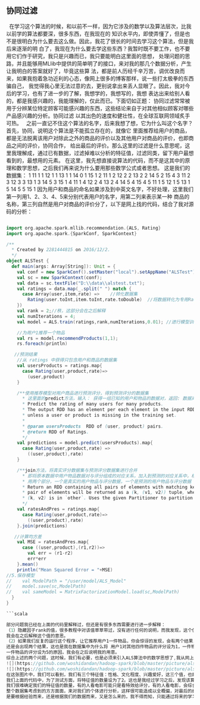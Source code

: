 <h2>协同过滤</h2>
   在学习这个算法的时候，和以前不一样，因为它涉及的数学以及算法层次，比我以前学的算法都要深，很多东西，在我现在的
知识水平内，即使弄懂了，但是也不是很明白为什么要去这么做。因此，我花了很长的时间去学习这个算法，但是我后来逐渐的明
白了，我现在为什么要去学这些东西？我暂时既不要工作，也不要用它们作于研究，我只是兴趣而已，我只要能明白这里面的思想，
处理问题的思路，并且能够用MLlib中提供的简单明了的接口，来对我的那几个数据分析，产生让我明白的答案就好了，毕竟这些算
法，都是前人历经千辛万苦，调优改良而来，如果我抱着急功近利的心态，像网上很多的博客那样，说一些打太极拳的东西骗自己，
我觉得我心里无法过意的去，更别说拿出来丢人显眼了。因此，我对今后的学习，也有了进一步的了解，我想学的，我想写的，我想
表达出来给别人看的，都是我感兴趣的，我能理解的，仅此而已。下面切如正题：
   协同过滤常常被用于分辨某位特定顾客可能感兴趣的东西，这些结论来自于对其他相似顾客对哪些产品感兴趣的分析。协同过滤
以其出色的速度和健壮性，在全球互联网领域炙手可热。
   之前一直记不住这个算法的名字，后来我想了想，它为什么叫这个名字？首先，协同，说明这个算法是不能孤立存在的，就像它
里面推荐给用户的商品，都是无法脱离该用户对除此之外的商品的评价以及其他用户对商品的评价，也即商品之间的评价，协同合作，
给出最后的评价。那么这里的过滤是什么意思呢，这里我理解成，通过已有数据，过滤掉难以分析的特征值，过滤同类，留下用户最想
看到的，最想用的元素。
    在这里，我先想直接说算法的代码，而不是这其中的原理和数学思想，之后我们再来说为什么要用那些数学公式或者思想。
    这是我们的数据集：
1 11 1
1 12 1
1 13 1
1 14 0
1 15 1
2 11 1
2 12 2
2 13 2
2 14 5
2 15 4
3 11 2
3 12 3
3 13 1
3 14 5
3 15 1
4 11 1
4 12 2
4 13 2
4 14 5
4 15 4
5 11 1
5 12 1
5 13 1
5 14 5
5 15 1
因为用户和商品的命名如果涉及到中英文名字，不好处理，这里我们第一列用1、2、3、4、5来分别代表用户的名字，用第二列来表示某一种
商品的名称，第三列自然是用户对商品的评价分了，以下是网上找的代码，结合了我对源码的分析：

```scala

import org.apache.spark.mllib.recommendation.{ALS, Rating}
import org.apache.spark.{SparkConf, SparkContext}

/**
  * Created by 2281444815 on 2016/12/2.
  */
object ALSTest {
  def main(args: Array[String]): Unit = {
    val conf = new SparkConf().setMaster("local").setAppName("ALSTest");
    val sc = new SparkContext(conf);
    val data = sc.textFile("D:\\data\\alstest.txt");
    val ratings = data.map(_.split(" ") match {
      case Array(user,item,rate) =>    //转化数据集
        Rating(user.toInt,item.toInt,rate.toDouble)  //将数据转化为专用Rating
    })
    val rank = 2;//秩，这部分会在之后解释
    val numIterations = 4;
    val model = ALS.train(ratings,rank,numIterations,0.01); //进行模型训练，0.01为正则化参数，防止过拟合

    //为用户1推荐一个物品
    val rs = model.recommendProducts(1,1);
    rs.foreach(println)

   //预测结果
    //从 ratings 中获得只包含用户和商品的数据集
    val usersProducts = ratings.map{
      case Rating(user,product,rate)=>
        (user,product)
    }

    /**使用推荐模型对用户商品进行预测评分，得到预测评分的数据集
      * 这里面的predict方法，输入： 获得一组已知的用户和物品的数据对，返回: 数据对和预测的评分组成的对应关系
      * Predict the rating of many users for many products.
      * The output RDD has an element per each element in the input RDD (including all duplicates)
      * unless a user or product is missing in the training set.
      *
      * @param usersProducts  RDD of (user, product) pairs.
      * @return RDD of Ratings.
      */
    val predictions = model.predict(usersProducts).map{
      case Rating(user,product,rate) =>
        ((user,product),rate)
    }

    /**join方法，将真实评分数据集与预测评分数据集进行合并
      * 即将原本数据中用户物品数据对与评分组成的对应关系，加入到预测的对应关系中，相当于最终的数据集中
      * 用两个部分，一个是真实的用户物品与评分数据，一个是预测的用户物品与评分数据
      * Return an RDD containing all pairs of elements with matching keys in `this` and `other`. Each
      * pair of elements will be returned as a (k, (v1, v2)) tuple, where (k, v1) is in `this` and
      * (k, v2) is in `other`. Uses the given Partitioner to partition the output RDD.
      */
    val ratesAndPres = ratings.map{
      case Rating(user,product,rate)=>
        ((user,product),rate)
    }.join(predictions)

   //计算均方差
    val MSE = ratesAndPres.map{
      case ((user,product),(r1,r2))=>
        val err = (r1-r2)
        err*err
    }.mean()
    println("Mean Squared Error = "+MSE)
//5.保存模型
//    val ModelPath = "/user/model/ALS_Model"
//    model.save(sc,ModelPath)
//    val sameModel = MatrixFactorizationModel.load(sc,ModelPath)
  }
}

```scala

部分问题我已经在上面的代码里解释过，但还是有很多东西需要进行进一步解释：
（1）隐藏因子rank的值，很多教程中对该值草草带过，没有进行任何的说明，而我发现，这个值对最后的预测结果有着很重大的影响，
我会在之后解释这个值的意思。
（2）如果我们反复的运行这个程序，让它推荐用户1一件物品，你会惊讶的发现，会有两个结果，即使你将迭代的次数增加，
还是会出现两个结果，这也是我在数据集中为什么将 用户1对其他四件物品的评分设为1，一件物品的评分设为0；而用户5的四件物品评分设为1，
一件物品的评分设为5的原因，我会在之后说明我的用意。
综合上述的两个问题，这时候，我们有必要，也是必须来引入ALS算法中的数学思想了,我从网上摘下了对其中数学思想解释的部分内容：
![](https://github.com/woshidandan/hadoop-spark/blob/master/picture/als1.jpg)
![](https://github.com/woshidandan/hadoop-spark/blob/master/picture/als2.jpg)
在这张图片中，我们可以看到，我们有三个特征值：性格、文化程度、兴趣爱好，这三个值，也即对应了我们模型训练中，隐藏因子rank的值，当然，
我们上面的代码中，为了测试方面，将特征值的数量设为了2。这也是我经过学习之后，发现该算法的一个不足之处，因为在实际的学习或者实践中，
我们很难确定我们的特征值的数量，有的人看电影可能只是看特效给评分，有的人看电影，会综合电影的很多因素给出评分，而我们的算法，力求考虑到
整个数据集考虑到的方方面面，来对我们的个体进行分析，这样很可能造成以全概偏，对最后的结果造成严重的误差，所以，如何确定特征值rank的大小，
是要根据经验而来，还是根据我们的数据而来，又是怎么来的，我不得而知，只能通过将来的学习来了解这个问题的解决思路。
  
